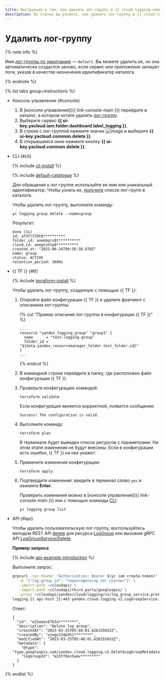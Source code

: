 ```yaml
---
title: Инструкция о том, как удалить лог-группу в {{ cloud-logging-name }}
description: Из статьи вы узнаете, как удалить лог-группу в {{ cloud-logging-name }}.
---
```


# Удалить лог-группу

{% note info %}

Имя [лог-группы по умолчанию](../concepts/log-group.md) — `default`. Вы можете удалить ее, но она автоматически создастся заново, если сервис или приложение запишет логи, указав в качестве назначения идентификатор каталога.

{% endnote %}

{% list tabs group=instructions %}

- Консоль управления {#console}

    1. В [консоли управления]({{ link-console-main }}) перейдите в каталог, в котором хотите удалить [лог-группу](../concepts/log-group.md).
    1. Выберите сервис **{{ ui-key.yacloud.iam.folder.dashboard.label_logging }}**.
    1. В строке с лог-группой нажмите значок ![image](../../_assets/console-icons/ellipsis.svg) и выберите **{{ ui-key.yacloud.common.delete }}**.
    1. В открывшемся окне нажмите кнопку **{{ ui-key.yacloud.common.delete }}**.

- CLI {#cli}

    {% include [cli-install](../../_includes/cli-install.md) %}

    {% include [default-catalogue](../../_includes/default-catalogue.md) %}

    Для обращения к лог-группе используйте ее имя или уникальный идентификатор. Чтобы узнать их, [получите](./list.md) список лог-групп в каталоге.

    Чтобы удалить лог-группу, выполните команду:

    ```
    yc logging group delete --name=group
    ```

    Результат:

    ```
    done (1s)
    id: af3flf29t8**********
    folder_id: aoek6qrs8t**********
    cloud_id: aoegtvhtp8**********
    created_at: "2023-06-24T09:56:38.970Z"
    name: group
    status: ACTIVE
    retention_period: 3600s
    ```

- {{ TF }} {#tf}

  {% include [terraform-install](../../_includes/terraform-install.md) %}

  Чтобы удалить лог-группу, созданную с помощью {{ TF }}:

  1. Откройте файл конфигурации {{ TF }} и удалите фрагмент с описанием лог-группы.
     
     {% cut "Пример описания лог-группы в конфигурации {{ TF }}" %}

     ```hcl
     ...
     resource "yandex_logging_group" "group1" {
       name      = "test-logging-group"
       folder_id = "${data.yandex_resourcemanager_folder.test_folder.id}"
     }
     ...
     ```

     {% endcut %}

  1. В командной строке перейдите в папку, где расположен файл конфигурации {{ TF }}.

  1. Проверьте конфигурацию командой:

     ```
     terraform validate
     ```
     
     Если конфигурация является корректной, появится сообщение:
     
     ```
     Success! The configuration is valid.
     ```

  1. Выполните команду:

     ```
     terraform plan
     ```
  
     В терминале будет выведен список ресурсов с параметрами. На этом этапе изменения не будут внесены. Если в конфигурации есть ошибки, {{ TF }} на них укажет.

  1. Примените изменения конфигурации:

     ```
     terraform apply
     ```

  1. Подтвердите изменения: введите в терминал слово `yes` и нажмите **Enter**.

     Проверить изменения можно в [консоли управления]({{ link-console-main }}) или с помощью команды [CLI](../../cli/quickstart.md):

     ```
     yc logging group list
     ```

- API {#api}

  Чтобы удалить пользовательскую лог-группу, воспользуйтесь методом REST API [delete](../api-ref/LogGroup/delete.md) для ресурса [LogGroup](../api-ref/LogGroup/index.md) или вызовом gRPC API [LogGroupService/Delete](../api-ref/grpc/log_group_service.md#Delete).


  **Пример запроса**

  {% include [api-example-introduction](../../_includes/logging/api-example-introduction.md) %}

  Выполните запрос:
  
  ```bash
  grpcurl -rpc-header "Authorization: Bearer $(yc iam create-token)" \
     -d '{"log_group_id": "<идентификатор_лог-группы>"}' \
     -import-path ~/cloudapi/ \
     -import-path ~/cloudapi/third_party/googleapis/ \
     -proto ~/cloudapi/yandex/cloud/logging/v1/log_group_service.proto \
  logging.{{ api-host }}:443 yandex.cloud.logging.v1.LogGroupService.Delete
  ```

  Ответ:

  ```text
  {
    "id": "e23omac87b3a********",
    "description": "Delete log group",
    "createdAt": "2023-03-25T05:48:01.626155032Z",
    "createdBy": "ajego134p5h1********",
    "modifiedAt": "2023-03-25T05:48:01.626155032Z",
    "metadata": {
      "@type": "type.googleapis.com/yandex.cloud.logging.v1.DeleteLogGroupMetadata",
      "logGroupId": "e23ff0on5amv********"
    }
  }
  ```


{% endlist %}

